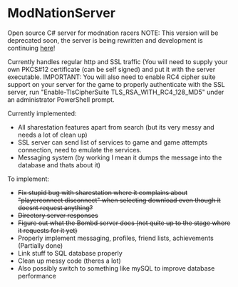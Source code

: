# ModNationServer
Open source C# server for modnation racers
NOTE: This version will be deprecated soon, the server is being rewritten and development is continuing [here](https://github.com/derole1/ModnationServerEmu)!

Currently handles regular http and SSL traffic (You will need to supply your own PKCS#12 certificate (can be self signed) and put it with the server executable.
IMPORTANT: You will also need to enable RC4 cipher suite support on your server for the game to properly authenticate with the SSL server, run "Enable-TlsCipherSuite TLS_RSA_WITH_RC4_128_MD5" under an administrator PowerShell prompt.

Currently implemented:
- All sharestation features apart from search (but its very messy and needs a lot of clean up)
- SSL server can send list of services to game and game attempts connection, need to emulate the services.
- Messaging system (by working I mean it dumps the message into the database and thats about it)

To implement:
- ~~Fix stupid bug with sharestation where it complains about "playerconnect disconnect" when selecting download even though it doesnt request anything?~~
- ~~Directory server responses~~
- ~~Figure out what the Bombd server does (not quite up to the stage where it requests for it yet)~~
- Properly implement messaging, profiles, friend lists, achievements (Partially done)
- Link stuff to SQL database properly
- Clean up messy code (theres a lot)
- Also possibly switch to something like mySQL to improve database performance
